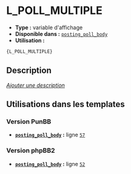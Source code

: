 # L_POLL_MULTIPLE
* __Type :__ variable d'affichage
* __Disponible dans :__ [`posting_poll_body`](../tpl/var/posting_poll_body.md)
* __Utilisation :__

```html
{L_POLL_MULTIPLE}
```

## Description
[*Ajouter une description*](https://fa-tvars.appspot.com/var/L_POLL_MULTIPLE)

## Utilisations dans les templates

### Version PunBB
* __[`posting_poll_body`](../tpl/var/posting_poll_body.md#readme) :__ ligne [`57`](../tpl/src/punbb/posting_poll_body.tpl#L57)

### Version phpBB2
* __[`posting_poll_body`](../tpl/var/posting_poll_body.md#readme) :__ ligne [`52`](../tpl/src/subsilver/posting_poll_body.tpl#L52)